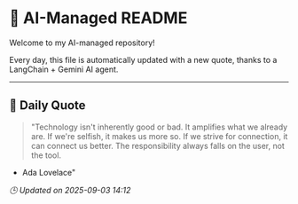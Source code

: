 # 🧠 AI-Managed README

Welcome to my AI-managed repository!

Every day, this file is automatically updated with a new quote, thanks to a LangChain + Gemini AI agent.

---

## 📅 Daily Quote

> "Technology isn't inherently good or bad.
It amplifies what we already are.
If we're selfish, it makes us more so.
If we strive for connection, it can connect us better.
The responsibility always falls on the user, not the tool.
- Ada Lovelace"

*🕒 Updated on 2025-09-03 14:12*